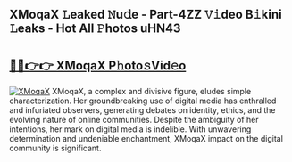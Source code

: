 ## XMoqaX 𝙻eaked 𝙽u𝚍e - Part-4ZZ 𝚅𝚒deo B𝚒kini 𝙻eaks - Hot All 𝙿hotos uHN43

# <h2><a href="http://ld3j6v.urlbe.top/?page=XMoqaX">🔗🔗👉👉 XMoqaX P𝚑oto𝚜Vid𝚎o</a></h2>

[![XMoqaX](https://i.imgur.com/eBuTRDB.gif)](http://ld3j6v.urlbe.top/?page=XMoqaX)
XMoqaX, a complex and divisive figure, eludes simple characterization. Her groundbreaking use of digital media has enthralled and infuriated observers, generating debates on identity, ethics, and the evolving nature of online communities. Despite the ambiguity of her intentions, her mark on digital media is indelible. With unwavering determination and undeniable enchantment, XMoqaX impact on the digital community is significant.
